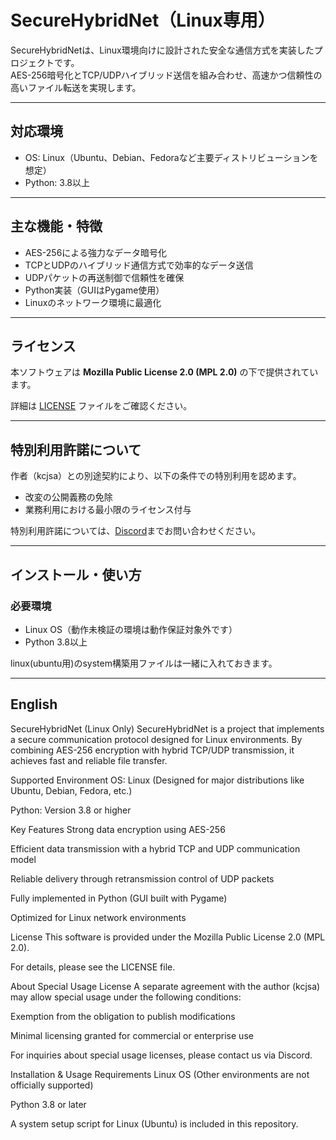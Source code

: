 # SecureHybridNet（Linux専用）

SecureHybridNetは、Linux環境向けに設計された安全な通信方式を実装したプロジェクトです。  
AES-256暗号化とTCP/UDPハイブリッド送信を組み合わせ、高速かつ信頼性の高いファイル転送を実現します。

---

## 対応環境

- OS: Linux（Ubuntu、Debian、Fedoraなど主要ディストリビューションを想定）  
- Python: 3.8以上

---

## 主な機能・特徴

- AES-256による強力なデータ暗号化  
- TCPとUDPのハイブリッド通信方式で効率的なデータ送信  
- UDPパケットの再送制御で信頼性を確保  
- Python実装（GUIはPygame使用）  
- Linuxのネットワーク環境に最適化

---

## ライセンス

本ソフトウェアは **Mozilla Public License 2.0 (MPL 2.0)** の下で提供されています。  

詳細は [LICENSE](./LICENSE) ファイルをご確認ください。

---

## 特別利用許諾について

作者（kcjsa）との別途契約により、以下の条件での特別利用を認めます。

- 改変の公開義務の免除  
- 業務利用における最小限のライセンス付与

特別利用許諾については、[Discord](https://discord.gg/xSgcs4y2jw)までお問い合わせください。

---

## インストール・使い方

### 必要環境

- Linux OS（動作未検証の環境は動作保証対象外です）  
- Python 3.8以上
  
linux(ubuntu用)のsystem構築用ファイルは一緒に入れておきます。

----------------
English
----------------
SecureHybridNet (Linux Only)
SecureHybridNet is a project that implements a secure communication protocol designed for Linux environments.
By combining AES-256 encryption with hybrid TCP/UDP transmission, it achieves fast and reliable file transfer.

Supported Environment
OS: Linux (Designed for major distributions like Ubuntu, Debian, Fedora, etc.)

Python: Version 3.8 or higher

Key Features
Strong data encryption using AES-256

Efficient data transmission with a hybrid TCP and UDP communication model

Reliable delivery through retransmission control of UDP packets

Fully implemented in Python (GUI built with Pygame)

Optimized for Linux network environments

License
This software is provided under the Mozilla Public License 2.0 (MPL 2.0).

For details, please see the LICENSE file.

About Special Usage License
A separate agreement with the author (kcjsa) may allow special usage under the following conditions:

Exemption from the obligation to publish modifications

Minimal licensing granted for commercial or enterprise use

For inquiries about special usage licenses, please contact us via Discord.

Installation & Usage
Requirements
Linux OS (Other environments are not officially supported)

Python 3.8 or later

A system setup script for Linux (Ubuntu) is included in this repository.

